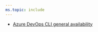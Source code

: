 ```yaml
---
ms.topic: include
---
```


* [Azure DevOps CLI general availability](#azure-devops-cli-general-availability)
